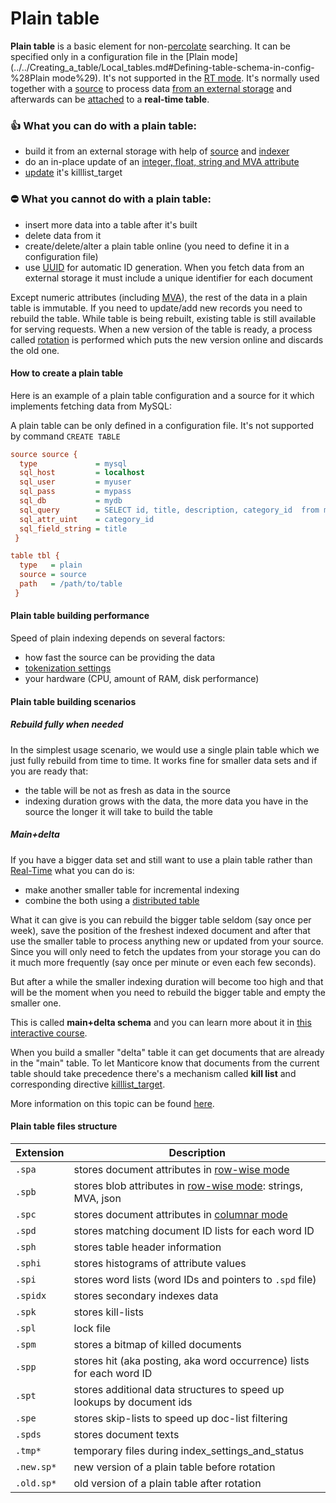 <!-- example plain -->
# Plain table

**Plain table** is a basic element for non-[percolate](../../Creating_a_table/Local_tables/Percolate_table.md) searching. It can be specified only in a configuration file in the [Plain mode](../../Creating_a_table/Local_tables.md#Defining-table-schema-in-config-%28Plain mode%29). It's not supported in the [RT mode](../../Creating_a_table/Local_tables.md#Online-schema-management-%28RT-mode%29). It's normally used together with a [source](../../Creating_a_table/Local_tables/Plain_and_real-time_table_settings.md#source) to process data [from an external storage](../../Data_creation_and_modification/Adding_data_from_external_storages/Plain_tables_creation.md) and afterwards can be [attached](../../Data_creation_and_modification/Adding_data_from_external_storages/Adding_data_to_tables/Attaching_a_plain_table_to_RT_table.md) to a **real-time table**.

### 👍 What you can do with a plain table:
  * build it from an external storage with help of [source](../../Creating_a_table/Local_tables/Plain_and_real-time_table_settings.md#source) and [indexer](../../Data_creation_and_modification/Adding_data_from_external_storages/Plain_tables_creation.md#Indexer-tool)
  * do an in-place update of an [integer, float, string and MVA attribute](../../Creating_a_table/Data_types.md)
  * [update](../../Quick_start_guide.md#Update) it's killlist_target

### ⛔ What you cannot do with a plain table:
  * insert more data into a table after it's built
  * delete data from it
  * create/delete/alter a plain table online (you need to define it in a configuration file)
  * use [UUID](../../Data_creation_and_modification/Adding_documents_to_a_table/Adding_documents_to_a_real-time_table.md#Auto-ID) for automatic ID generation. When you fetch data from an external storage it must include a unique identifier for each document

Except numeric attributes (including [MVA](../../Creating_a_table/Data_types.md#Multi-value-integer-%28MVA%29)), the rest of the data in a plain table is immutable. If you need to update/add new records you need to rebuild the table. While table is being rebuilt, existing table is still available for serving requests. When a new version of the table is ready, a process called [rotation](../../Data_creation_and_modification/Adding_data_from_external_storages/Rotating_a_table.md) is performed which puts the new version online and discards the old one.

<!-- intro -->
#### How to create a plain table
Here is an example of a plain table configuration and a source for it which implements fetching data from MySQL:
<!-- request Plain table example -->
A plain table can be only defined in a configuration file. It's not supported by command `CREATE TABLE`

```ini
source source {
  type             = mysql
  sql_host         = localhost
  sql_user         = myuser
  sql_pass         = mypass
  sql_db           = mydb
  sql_query        = SELECT id, title, description, category_id  from mytable
  sql_attr_uint    = category_id
  sql_field_string = title
 }

table tbl {
  type   = plain
  source = source
  path   = /path/to/table
 }
```
<!-- end -->

#### Plain table building performance
Speed of plain indexing depends on several factors:
* how fast the source can be providing the data
* [tokenization settings](../../Creating_a_table/NLP_and_tokenization/Data_tokenization.md)
* your hardware (CPU, amount of RAM, disk performance)

#### Plain table building scenarios
##### Rebuild fully when needed
In the simplest usage scenario, we would use a single plain table
which we just fully rebuild from time to time. It works fine for smaller data sets and if you are ready that:
* the table will be not as fresh as data in the source
* indexing duration grows with the data, the more data you have in the source the longer it will take to build the table

##### Main+delta
If you have a bigger data set and still want to use a plain table rather than [Real-Time](../../Creating_a_table/Local_tables/Real-time_table.md) what you can do is:
* make another smaller table for incremental indexing
* combine the both using a [distributed table](../../Creating_a_table/Creating_a_distributed_table/Creating_a_local_distributed_table.md)

What it can give is you can rebuild the bigger table seldom (say once per week), save the position of the freshest indexed document and after that use the smaller table to process anything new or updated from your source. Since you will only need to fetch the updates from your storage you can do it much more frequently (say once per minute or even each few seconds).

But after a while the smaller indexing duration will become too high and that will be the moment when you need to rebuild the bigger table and empty the smaller one.

This is called **main+delta schema** and you can learn more about it in [this interactive course](https://play.manticoresearch.com/maindelta/).

When you build a smaller "delta" table it can get documents that are already in the "main" table. To let Manticore know that documents from the current table should take precedence there's a mechanism called **kill list** and corresponding directive [killlist_target](../../Creating_a_table/Local_tables/Plain_and_real-time_table_settings.md#killlist_target).

More information on this topic can be found [here](../../Data_creation_and_modification/Adding_data_from_external_storages/Main_delta.md).

#### Plain table files structure
| Extension | Description |
| - | - |
|`.spa` | stores document attributes in [row-wise mode](../../Creating_a_table/Data_types.md#Row-wise-and-columnar-attribute-storages) |
|`.spb` | stores blob attributes in [row-wise mode](../../Creating_a_table/Data_types.md#Row-wise-and-columnar-attribute-storages): strings, MVA, json |
|`.spc` | stores document attributes in [columnar mode](../../Creating_a_table/Data_types.md#Row-wise-and-columnar-attribute-storages)  |
|`.spd` | stores matching document ID lists for each word ID |
|`.sph` | stores table header information |
|`.sphi` | stores histograms of attribute values |
|`.spi` | stores word lists (word IDs and pointers to `.spd` file) |
|`.spidx` | stores secondary indexes data |
|`.spk` | stores kill-lists |
|`.spl` | lock file |
|`.spm` | stores a bitmap of killed documents |
|`.spp` | stores hit (aka posting, aka word occurrence) lists for each word ID |
|`.spt` | stores additional data structures to speed up lookups by document ids |
|`.spe` | stores skip-lists to speed up doc-list filtering |
|`.spds` | stores document texts |
|`.tmp*` |temporary files during index_settings_and_status |
|`.new.sp*` | new version of a plain table before rotation |
|`.old.sp*` | old version of a plain table after rotation |
